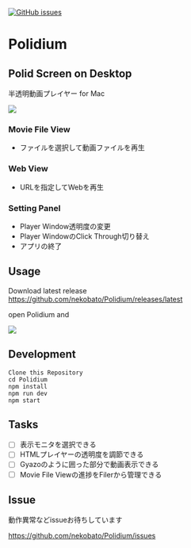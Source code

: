 [![GitHub issues](https://img.shields.io/github/release/nekobato/Polidium.svg)](https://github.com/nekobato/Polidium/release)

# Polidium

## Polid Screen on Desktop

半透明動画プレイヤー for Mac

![](https://gyazo.com/ddd43adbb1524d00fc327d23aba3225b.png)

### Movie File View

- ファイルを選択して動画ファイルを再生

### Web View

- URLを指定してWebを再生

### Setting Panel

- Player Window透明度の変更
- Player WindowのClick Through切り替え
- アプリの終了

## Usage

Download latest release
https://github.com/nekobato/Polidium/releases/latest

open Polidium and

![](https://gyazo.com/45493a987b9ee9bbb29a40b00b8531f0.png)

## Development

```
Clone this Repository
cd Polidium
npm install
npm run dev
npm start
```

##

## Tasks

- [ ] 表示モニタを選択できる
- [ ] HTMLプレイヤーの透明度を調節できる
- [ ] Gyazoのように囲った部分で動画表示できる
- [ ] Movie File Viewの進捗をFilerから管理できる

## Issue

動作異常などissueお待ちしています

https://github.com/nekobato/Polidium/issues
